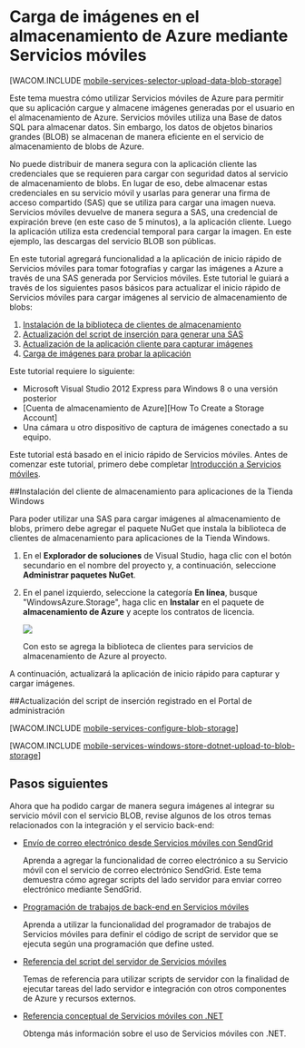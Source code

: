 ﻿<properties pageTitle="Uso de Servicios móviles para cargar imágenes en el almacenamiento de blobs (Tienda Windows) | Servicios móviles" metaKeywords="" description="Obtenga información acerca de cómo usar Servicios móviles para cargar imágenes en el almacenamiento de blobs de Azure y acceder a las imágenes desde su aplicación de la Tienda Windows." metaCanonical="" services="mobile-services,storage" documentationCenter="Mobile" title="Upload images to Azure Storage by using Mobile Services" authors="glenga" solutions="mobile" manager="dwrede" editor="" />

<tags ms.service="mobile-services" ms.workload="mobile" ms.tgt_pltfrm="mobile-windows-store" ms.devlang="dotnet" ms.topic="article" ms.date="09/26/2014" ms.author="glenga" />

# Carga de imágenes en el almacenamiento de Azure mediante Servicios móviles

[WACOM.INCLUDE [mobile-services-selector-upload-data-blob-storage](../includes/mobile-services-selector-upload-data-blob-storage.md)]

Este tema muestra cómo utilizar Servicios móviles de Azure para permitir que su aplicación cargue y almacene imágenes generadas por el usuario en el almacenamiento de Azure. Servicios móviles utiliza una Base de datos SQL para almacenar datos. Sin embargo, los datos de objetos binarios grandes (BLOB) se almacenan de manera eficiente en el servicio de almacenamiento de blobs de Azure. 

No puede distribuir de manera segura con la aplicación cliente las credenciales que se requieren para cargar con seguridad datos al servicio de almacenamiento de blobs. En lugar de eso, debe almacenar estas credenciales en su servicio móvil y usarlas para generar una firma de acceso compartido (SAS) que se utiliza para cargar una imagen nueva. Servicios móviles devuelve de manera segura a SAS, una credencial de expiración breve (en este caso de 5 minutos), a la aplicación cliente. Luego la aplicación utiliza esta credencial temporal para cargar la imagen. En este ejemplo, las descargas del servicio BLOB son públicas.

En este tutorial agregará funcionalidad a la aplicación de inicio rápido de Servicios móviles para tomar fotografías y cargar las imágenes a Azure a través de una SAS generada por Servicios móviles. Este tutorial le guiará a través de los siguientes pasos básicos para actualizar el inicio rápido de Servicios móviles para cargar imágenes al servicio de almacenamiento de blobs:

1. [Instalación de la biblioteca de clientes de almacenamiento]
2. [Actualización del script de inserción para generar una SAS]
3. [Actualización de la aplicación cliente para capturar imágenes]
4. [Carga de imágenes para probar la aplicación]

Este tutorial requiere lo siguiente:

+ Microsoft Visual Studio 2012 Express para Windows 8 o una versión posterior
+ [Cuenta de almacenamiento de Azure][How To Create a Storage Account]
+ Una cámara u otro dispositivo de captura de imágenes conectado a su equipo.

Este tutorial está basado en el inicio rápido de Servicios móviles. Antes de comenzar este tutorial, primero debe completar [Introducción a Servicios móviles]. 

##<a name="install-storage-client"></a>Instalación del cliente de almacenamiento para aplicaciones de la Tienda Windows

Para poder utilizar una SAS para cargar imágenes al almacenamiento de blobs, primero debe agregar el paquete NuGet que instala la biblioteca de clientes de almacenamiento para aplicaciones de la Tienda Windows.

1. En el **Explorador de soluciones** de Visual Studio, haga clic con el botón secundario en el nombre del proyecto y, a continuación, seleccione **Administrar paquetes NuGet**.

2. En el panel izquierdo, seleccione la categoría **En línea**, busque "WindowsAzure.Storage", haga clic en **Instalar** en el paquete de **almacenamiento de Azure** y acepte los contratos de licencia. 

  	![][2]

  	Con esto se agrega la biblioteca de clientes para servicios de almacenamiento de Azure al proyecto.

A continuación, actualizará la aplicación de inicio rápido para capturar y cargar imágenes.

##<a name="update-scripts"></a>Actualización del script de inserción registrado en el Portal de administración

[WACOM.INCLUDE [mobile-services-configure-blob-storage](../includes/mobile-services-configure-blob-storage.md)]

[WACOM.INCLUDE [mobile-services-windows-store-dotnet-upload-to-blob-storage](../includes/mobile-services-windows-store-dotnet-upload-to-blob-storage.md)]

## <a name="next-steps"> </a>Pasos siguientes

Ahora que ha podido cargar de manera segura imágenes al integrar su servicio móvil con el servicio BLOB, revise algunos de los otros temas relacionados con la integración y el servicio back-end:

+ [Envío de correo electrónico desde Servicios móviles con SendGrid]
 
  Aprenda a agregar la funcionalidad de correo electrónico a su Servicio móvil con el servicio de correo electrónico SendGrid. Este tema demuestra cómo agregar scripts del lado servidor para enviar correo electrónico mediante SendGrid.

+ [Programación de trabajos de back-end en Servicios móviles]

  Aprenda a utilizar la funcionalidad del programador de trabajos de Servicios móviles para definir el código de script de servidor que se ejecuta según una programación que define usted.

+ [Referencia del script del servidor de Servicios móviles]

  Temas de referencia para utilizar scripts de servidor con la finalidad de ejecutar tareas del lado servidor e integración con otros componentes de Azure y recursos externos.
 
+ [Referencia conceptual de Servicios móviles con .NET]

  Obtenga más información sobre el uso de Servicios móviles con .NET.
  
 
<!-- Anchors. -->
[Instalación de la biblioteca de clientes de almacenamiento]: #install-storage-client
[Actualización de la aplicación cliente para capturar imágenes]: #add-select-images
[Actualización del script de inserción para generar una SAS]: #update-scripts
[Carga de imágenes para probar la aplicación]: #test
[Pasos siguientes]:#next-steps

<!-- Images. -->

[2]: ./media/mobile-services-windows-store-dotnet-upload-data-blob-storage/mobile-add-storage-nuget-package-dotnet.png


<!-- URLs. -->
[Envío de correo electrónico desde Servicios móviles con SendGrid]: /es-es/develop/mobile/tutorials/send-email-with-sendgrid/
[Programación de trabajos de back-end en Servicios móviles]: /es-es/documentation/articles/mobile-services-schedule-recurring-tasks
[Envío de notificaciones de inserción a las aplicaciones de Tienda Windows usando bus de servicio desde un back-end de .NET]: http://go.microsoft.com/fwlink/?LinkId=277073&clcid=0x409
[Referencia del script del servidor de Servicios móviles]: http://go.microsoft.com/fwlink/p/?LinkId=262293
[Introducción a Servicios móviles]: /es-es/documentation/articles/mobile-services-windows-store-get-started

[Portal de administración de Azure]: https://manage.windowsazure.com/
[Creación de una cuenta de almacenamiento]: /es-es/manage/services/storage/how-to-create-a-storage-account
[Biblioteca de clientes de almacenamiento de Azure para aplicaciones de la Tienda]: http://go.microsoft.com/fwlink/p/?LinkId=276866 
[Referencia conceptual de Servicios móviles con .NET]: /es-es/develop/mobile/how-to-guides/work-with-net-client-library
[Configuración de aplicaciones]: http://msdn.microsoft.com/es-es/library/windowsazure/b6bb7d2d-35ae-47eb-a03f-6ee393e170f7
